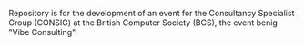 Repository is for the development of an event for the Consultancy Specialist Group (CONSIG) at the British Computer Society (BCS), the event benig "Vibe Consulting".
